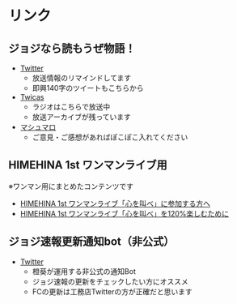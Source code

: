 # リンク

## ジョジなら読もうぜ物語！

- [Twitter](https://twitter.com/hmhnStory_Radio)
  - 放送情報のリマインドしてます
  - 即興140字のツイートもこちらから
- [Twicas](https://twitcasting.tv/hmhnstory_radio)
  - ラジオはこちらで放送中
  - 放送アーカイブが残っています
- [マシュマロ](https://marshmallow-qa.com/hmhnstory_radio)
  - ご意見・ご感想があればぽこぽこ入れてください

## HIMEHINA 1st ワンマンライブ用

※ワンマン用にまとめたコンテンツです

- [HIMEHINA 1st ワンマンライブ「心を叫べ」に参加する方へ](./advice.md)  
- [HIMEHINA 1st ワンマンライブ「心を叫べ」を120%楽しむために](./oneman.md)

## ジョジ速報更新通知bot（非公式）

- [Twitter](https://twitter.com/HmhnSokuhou)
  - 橙葵が運用する非公式の通知Bot
  - ジョジ速報の更新をチェックしたい方にオススメ
  - FCの更新は工務店Twitterの方が正確だと思います
